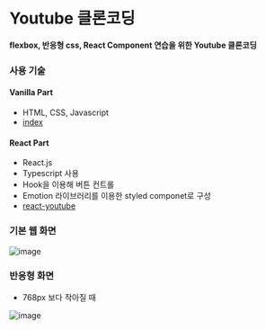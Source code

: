# Youtube 클론코딩

**flexbox, 반응형 css, React Component 연습을 위한 Youtube 클론코딩**

### 사용 기술
#### Vanilla Part
- HTML, CSS, Javascript
- [index](./index.html)

#### React Part
- React.js
- Typescript 사용
- Hook을 이용해 버튼 컨트롤
- Emotion 라이브러리를 이용한 styled componet로 구성
- [react-youtube](./react-youtube)


### 기본 웹 화면
![image](https://user-images.githubusercontent.com/26254359/155992036-7ad6fb6f-6ae3-4088-a5a8-afbdae46d92e.png)


### 반응형 화면
- 768px 보다 작아질 때  

![image](https://user-images.githubusercontent.com/26254359/155992419-23e567e5-d7fc-411b-915f-3d65dd529792.png)

